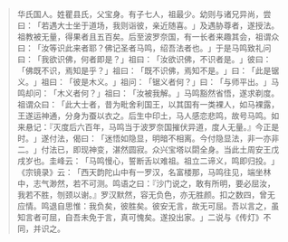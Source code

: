 > 华氏国人。姓瞿县氏，父宝身。有子七人，祖最少。幼则与诸兄异尚，尝曰：​「若遇大士坐于道场，我则诣彼，亲近随喜。​」及遇胁尊者，遂授法。祖教被无量，得果者且五百矣。后至波罗奈国，有一长者来趣其会，祖谓众曰：​「汝等识此来者耶？佛记圣者马鸣，绍吾法者也。​」于是马鸣致礼问曰：​「我欲识佛，何者即是？​」祖曰：​「汝欲识佛，不识者是。​」彼曰：​「佛既不识，焉知是乎？​」祖曰：​「既不识佛，焉知不是。​」曰：​「此是锯义。​」祖曰：​「彼是木义。​」祖问：​「锯义者何？​」曰：​「与师平出。​」马鸣却问：​「木义者何？​」祖曰：​「汝被我解。​」马鸣豁然省悟，遂求剃度。祖谓众曰：​「此大士者，昔为毗舍利国王，以其国有一类裸人，如马裸露，王遂运神通，分身为蚕以衣之。后生中印土，马人感恋悲鸣，故号马鸣。如来悬记：『灭度后六百年，马鸣当于波罗奈国摧伏异道，度人无量。』今正是时。​」遂付法，偈曰：​「迷悟如隐显，明暗不相离。今付隐显法，非一亦非二。​」付法已，即现神变，湛然圆寂。众兴宝塔以閟全身。当此土周安王戊戌岁也。圭峰云：​「马鸣慢心，誓断舌以难祖。祖立二谛义，鸣即归投。​」​《宗镜录》云：​「西天韵陀山中有一罗汉，名富楼那，马鸣往见，端坐林中，志气渺然，若不可测。鸣语之曰：『沙门说之，敢有所明，要必屈汝，我若不胜，刎颈以谢。』罗汉默然，容无负色，亦无胜颜。扣之数四，曾无应情。鸣退自思惟：我负矣，彼胜矣。彼安无言，故无可屈。吾以言之，虽知言者可屈，自吾未免于言，真可愧矣。遂投出家。​」二说与《传灯》不同，并识之。


